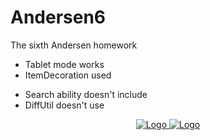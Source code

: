 # Andersen6
The sixth Andersen homework

+ Tablet mode works
+ ItemDecoration used
- Search ability doesn't include
- DiffUtil doesn't use


<p align="center">
  <a href="https://github.com/othneildrew/Best-README-Template">
    <img src=https://user-images.githubusercontent.com/86077011/147258217-b907b7fd-6fae-4ffb-9de2-5af2fd9a8de3.mp4 alt="Logo">
  </a>
  <a href="https://github.com/othneildrew/Best-README-Template">
    <img src=https://user-images.githubusercontent.com/86077011/147258255-38cd4446-d6a4-4e88-bde4-fb205d9904ac.mp4 alt="Logo">
  </a>
  <p align="center">
